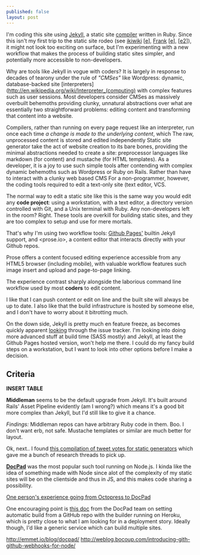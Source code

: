 ```yaml
---
published: false
layout: post
---
```


I'm coding this site using [Jekyll](http://jekyllrb.com/), a static site [compiler](http://en.wikipedia.org/wiki/Interpreter_(computing)) written in Ruby. Since this isn't my first trip to the static site rodeo (see [ikiwiki](http://ikiwiki.info) [[e](http://wiki.pdxhub.org/)], [Frank](https://github.com/blahed/frank) [[e](http://cloudfeet.com/)], [[e2](http://wip.pdxhub.org/)]), it might not look too exciting on surface, but I'm experimenting with a new workflow that makes the process of building static sites simpler, and potentially more accessible to non-developers.

Why are tools like Jekyll in vogue with coders? It is largely in response to decades of tearony under the rule of _"CMSes"_ like Wordpress: dynamic, database-backed site [interpreters](http://en.wikipedia.org/wiki/Interpreter_(computing) with complex features such as user sessions. Most developers consider CMSes as massively overbuilt behemoths providing clunky, unnatural abstractions over what are essentially two straightforward problems: editing content and transforming that content into a website.

Compilers, rather than running on every page request like an interpreter, run once each time *a change is made to the underlying content*, which The raw, unprocessed content is stored and edited independently
Static site generator take the act of website creation to its bare bones, providing the minimal abstractions needed to create a site: preprocessor languages like markdown (for content) and mustache (for HTML templates). As a developer, it is a joy to use such simple tools after contending with complex dynamic behemoths such as Wordpress or Ruby on Rails. Rather than have to interact with a clunky web based CMS For a non-programmer, however, the coding tools required to edit a text-only site (text editor, VCS.


The normal way to edit a static site like this is the same way you would edit any **code project**: using a workstation, with a text editor, a directory version controlled with Git, and a Unix terminal with Ruby. Any non-developers left in the room? Right. These tools are overkill for building static sites, and they are too complex to setup and use for mere mortals.

That's why I'm using two workflow tools: [Github Pages'](https://pages.github.com) builtin Jekyll support, and <prose.io>, a content editor that interacts directly with your Github repos.

Prose offers a content focused editing experience accessible from any HTML5 browser (including mobile), with valuable workflow features such image insert and upload and page-to-page linking.

The experience contrast sharply alongside the laborious command line workflow used by most **coders** to edit content. 

I like that I can push content or edit on line and the built site will always be up to date. I also like that the build infrastructure is hosted by someone else, and I don't have to worry about it bitrotting much.

On the down side, Jekyll is pretty much en feature freeze, as becomes quickly apparent [looking](https://github.com/mojombo/jekyll/issues/53) through the issue tracker. I'm looking into doing more advanced stuff at build time (SASS mostly) and Jekyll, at least the Github Pages hosted version, won't help me there. I could do my fancy build steps on a workstation, but I want to look into other options before I make a decision. 

## Criteria

**INSERT TABLE**

**Middleman** seems to be the default upgrade from Jekyll. It's built around Rails' Asset Pipeline evidently (am I wrong?) which means it's a good bit more complex than Jekyll, but I'd still like to give it a chance.

*Findings:* Middleman repos can have arbitrary Ruby code in them. Boo. I don't want erb, not safe. Mustache templates or similar are much better for layout.
 
Ok, next.. I found [this compilation of tweet votes for static generators](https://gist.github.com/davatron5000/2254924) which gave me a bunch of research threads to pick up.

**[DocPad](http://docpad.org/)** was the most popular such tool running on Node.js. I kinda like the idea of something made with Node since alot of the complexity of my static sites will be on the clientside and thus in JS, and this makes code sharing a possibility.

[One person's experience going from Octopress to DocPad](http://blog.scriptybooks.com/from-jekyll-octopress-to-docpad/)

One encouraging point is [this doc](https://gist.github.com/balupton/5519403) from the DocPad team on setting automatic build from a GitHub repo with the builder running on Heroku, which is pretty close to what I am looking for in a deployment story. Ideally though, I'd like a generic service which can build multiple sites. 

http://emmet.io/blog/docpad/
http://weblog.bocoup.com/introducing-gith-github-webhooks-for-node/
